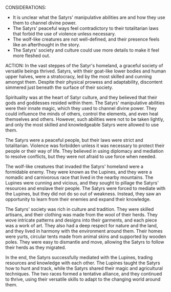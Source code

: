 CONSIDERATIONS:
- It is unclear what the Satyrs' manipulative abilities are and how they use them to channel divine power.
- The Satyrs' peaceful ways feel contradictory to their totalitarian laws that forbid the use of violence unless necessary.
- The wolf-like creatures are not well-defined, and their presence feels like an afterthought in the story.
- The Satyrs' society and culture could use more details to make it feel more fleshed out.

ACTION:
In the vast steppes of the Satyr's homeland, a graceful society of versatile beings thrived. Satyrs, with their goat-like lower bodies and human upper halves, were a stratocracy, led by the most skilled and cunning amongst them. Despite their physical prowess and adaptability, discontent simmered just beneath the surface of their society.

Spirituality was at the heart of Satyr culture, and they believed that their gods and goddesses resided within them. The Satyrs' manipulative abilities were their innate magic, which they used to channel divine power. They could influence the minds of others, control the elements, and even heal themselves and others. However, such abilities were not to be taken lightly, and only the most skilled and knowledgeable Satyrs were allowed to use them.

The Satyrs were a peaceful people, but their laws were strict and totalitarian. Violence was forbidden unless it was necessary to protect their people or their way of life. They believed in using diplomacy and mediation to resolve conflicts, but they were not afraid to use force when needed.

The wolf-like creatures that invaded the Satyrs' homeland were a formidable enemy. They were known as the Lupines, and they were a nomadic and carnivorous race that lived in the nearby mountains. The Lupines were cunning and vicious, and they sought to pillage the Satyrs' resources and enslave their people. The Satyrs were forced to mediate with the Lupines, but they did not do so out of weakness. Instead, they saw an opportunity to learn from their enemies and expand their knowledge.

The Satyrs' society was rich in culture and tradition. They were skilled artisans, and their clothing was made from the wool of their herds. They wove intricate patterns and designs into their garments, and each piece was a work of art. They also had a deep respect for nature and the land, and they lived in harmony with the environment around them. Their homes were yurts, circular tents made from animal skins and supported by wooden poles. They were easy to dismantle and move, allowing the Satyrs to follow their herds as they migrated.

In the end, the Satyrs successfully mediated with the Lupines, trading resources and knowledge with each other. The Lupines taught the Satyrs how to hunt and track, while the Satyrs shared their magic and agricultural techniques. The two races formed a tentative alliance, and they continued to thrive, using their versatile skills to adapt to the changing world around them.